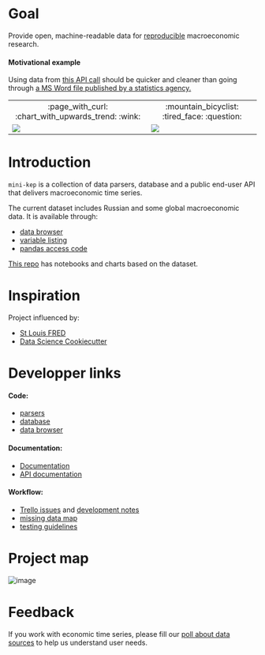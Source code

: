 Goal
====

Provide open, machine-readable data for [reproducible](http://replication.uni-goettingen.de/wiki/index.php/Main_Page) macroeconomic research.


#### Motivational example

Using data from [this API call](http://minikep-db.herokuapp.com/ru/series/GDP/a/yoy/1998/2017)
should be quicker and cleaner than going through [a MS Word file published by a statistics agency.](http://www.gks.ru/wps/wcm/connect/rosstat_main/rosstat/ru/statistics/publications/catalog/doc_1140080765391)

<table border=0>
<tr><td align=center>:page_with_curl: :chart_with_upwards_trend: :wink:</td>
       <td align=center>:mountain_bicyclist: :tired_face: :question: </td>
</tr>

<tr>
<td valign=top>
<img src="https://user-images.githubusercontent.com/9265326/34766088-61c4fc8a-f604-11e7-8bc4-1682121fbf88.png">
</td>

<td valign=top>
<img src="https://user-images.githubusercontent.com/9265326/34765386-6790f30a-f602-11e7-90dc-5a5ca5c0bffd.png">

</td>
</tr></table>


Introduction
============

```mini-kep``` is a collection of data parsers, database and a public end-user API 
that delivers macroeconomic time series.

The current dataset includes Russian and some global macroeconomic data. It is available through:
- [data browser](http://macrodash.herokuapp.com)
- [variable listing](https://github.com/mini-kep/db/blob/master/doc/listing.md)
- [pandas access code](https://github.com/mini-kep/user-charts/blob/master/access.py) 

[This repo](https://github.com/mini-kep/user-charts) has notebooks and charts based on the dataset. 

Inspiration  
===========

Project influenced by:
- [St Louis FRED](https://fred.stlouisfed.org) 
- [Data Science Cookiecutter](https://drivendata.github.io/cookiecutter-data-science)


Developper links  
================

#### Code:
- [parsers](https://github.com/mini-kep/parsers)
- [database](https://github.com/mini-kep/db)
- [data browser](https://github.com/mini-kep/frontend-dash)  

#### Documentation:
- [Documentation](https://mini-kep.github.io/documentation)
- [API documentation](https://github.com/mini-kep/db/blob/master/README.md)

#### Workflow:
- [Trello issues](https://trello.com/b/ioHBMwH7/minikep) and [development notes](DEV.md) 
- [missing data map](https://github.com/mini-kep/datamap/blob/master/minikep_missing_values.ipynb) 
- [testing guidelines](https://github.com/mini-kep/guidelines/blob/master/testing.md)

Project map 
===========

![image](https://user-images.githubusercontent.com/9265326/33287171-de70bbf6-d3c8-11e7-8319-b4d69007fddb.png)


Feedback
========

If you work with economic time series, please fill our [poll about data sources](https://goo.gl/2wY43R)
to help us understand user needs.

